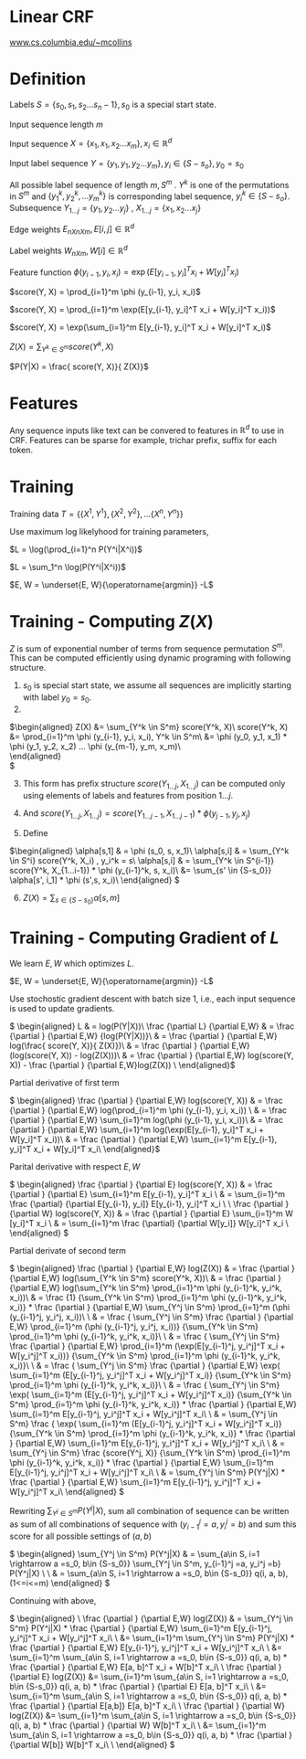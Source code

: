 # Linear CRF

www.cs.columbia.edu/~mcollins

# Definition

Labels ${S = \{s_0, s_1, s_2 ... s_n-1}\}, s_0$ is a special start state.

Input sequence length $m$

Input sequence ${X = \{x_1, x_1, x_2 ... x_m\}, x_i \in \mathbb{R}^d}$

Input label sequence ${Y = \{y_1, y_1, y_2...y_m}\}, y_i \in \{S-s_o\}, y_0 = s_0$

All possible label sequence of length $m, S^m$ . $Y^k$ is one of the permutations in $S^m$ and $\{{y_1^k, y_2^k, ... y_m^k}\}$ is corresponding label sequence, $y_i^k \in \{S-s_o\}$. Subsequence $Y_{1...j} = \{y_1, y_2 ... y_j\}$ , $X_{1...j} = \{x_1, x_2 ... x_j\}$

Edge weights $E_{n X n X m}, E[i, j] \in \mathbb{R}^d$

Label weights $W_{n X m}, W[i] \in \mathbb{R}^d$

Feature function $\phi ( y_{i-1}, y_i, x_i) = \exp(E[y_{i-1}, y_i]^T x_i + W[y_i]^T x_i)$

$score(Y, X) = \prod_{i=1}^m \phi (y_{i-1}, y_i, x_i)$

$score(Y, X) = \prod_{i=1}^m \exp(E[y_{i-1}, y_i]^T x_i + W[y_i]^T x_i))$

$score(Y, X) = \exp(\sum_{i=1}^m E[y_{i-1}, y_i]^T x_i + W[y_i]^T x_i)$

$Z(X) = \sum_{Y^k \in S^m} score(Y^k, X)$

$P(Y|X) = \frac{ score(Y, X)}{ Z(X)}$


# Features

Any sequence inputs like text can be convered to features in $\mathbb{R}^d$ to use in CRF. Features can be sparse for example, trichar prefix, suffix for each token. 

# Training

Training data $T = {\{ \{X^1, Y^1\}, \{X^2, Y^2\}, ... \{X^n, Y^n\} \}}$

Use maximum log likelyhood for training parameters, 

$L =  \log(\prod_{i=1}^n P(Y^i|X^i))$

$L = \sum_1^n \log(P(Y^i|X^i))$

$E, W = \underset{E, W}{\operatorname{argmin}} -L$

# Training - Computing $Z(X)$

$Z$ is sum of exponential number of terms from sequence permutation $S^m$. This can be computed efficiently using dynamic programing with following structure.

1. $s_0$ is special start state, we assume all sequences are implicitly starting with label $y_0  = s_0$.
2. 
$\begin{aligned}
Z(X) &= \sum_{Y^k \in S^m} score(Y^k, X)\\
   score(Y^k, X) &= \prod_{i=1}^m \phi (y_{i-1}, y_i, x_i), Y^k \in S^m\\
    &= \phi (y_0, y_1, x_1) * \phi (y_1, y_2, x_2) ... \phi (y_{m-1}, y_m, x_m)\\    
\end{aligned}  
$

3. This form has prefix structure $score(Y_{1...j}, X_{1...j})$ can be computed only using elements of labels and features from position $1...j$.
   
4. And $score(Y_{1...j}, X_{1...j}) = score(Y_{1...j-1}, X_{1...j-1}) * \phi (y_{j-1}, y_j, x_j)$
   
5. Define

$\begin{aligned}
\alpha[s,1] & = \phi (s_0, s, x_1)\\
\alpha[s,i] & = \sum_{Y^k \in S^i} score(Y^k, X_i) , y_i^k = s\\
\alpha[s,i] & = \sum_{Y^k \in S^{i-1}} score(Y^k, X_{1...i-1}) * \phi (y_{i-1}^k, s, x_i)\\
&= \sum_{s' \in \{S-s_0\}} \alpha[s', i_1] * \phi (s',s, x_i)\\
\end{aligned}
$
    
6. $Z(X) = \sum_{s \in \{S-s_0\}} \alpha[s, m]$


# Training - Computing Gradient of $L$

We learn $E,W$ which optimizes $L$. 

$E, W = \underset{E, W}{\operatorname{argmin}} -L$

Use stochostic gradient descent with batch size 1, i.e., each input sequence is used to update gradients. 

$
\begin{aligned}
L & = log(P(Y|X))\\
\frac {\partial L} {\partial E,W} & = \frac {\partial } {\partial E,W} {log(P(Y|X))}\\
& =  \frac {\partial } {\partial E,W} log(\frac{ score(Y, X)}{ Z(X)})\\
& = \frac {\partial } {\partial E,W} (log(score(Y, X)) - log(Z(X)))\\
& = \frac {\partial } {\partial E,W} log(score(Y, X)) - \frac {\partial } {\partial E,W}log(Z(X)) \\
\end{aligned}$


Partial derivative of first term 

$
\begin{aligned}
\frac {\partial } {\partial E,W} log(score(Y, X)) & = \frac {\partial } {\partial E,W} log(\prod_{i=1}^m \phi (y_{i-1}, y_i, x_i)) \\
& = \frac {\partial } {\partial E,W} \sum_{i=1}^m log(\phi (y_{i-1}, y_i, x_i))\\
& = \frac {\partial } {\partial E,W} \sum_{i=1}^m log(\exp(E[y_{i-1}, y_i]^T x_i + W[y_i]^T x_i))\\
& = \frac {\partial } {\partial E,W} \sum_{i=1}^m E[y_{i-1}, y_i]^T x_i + W[y_i]^T x_i\\
\end{aligned}$

Parital derivative with respect $E, W$

$
\begin{aligned}
\frac {\partial } {\partial E} log(score(Y, X)) & = \frac {\partial } {\partial E} \sum_{i=1}^m E[y_{i-1}, y_i]^T x_i \\
 & = \sum_{i=1}^m \frac {\partial} {\partial E[y_{i-1}, y_i]} E[y_{i-1}, y_i]^T x_i \\
\\
\frac {\partial } {\partial W} log(score(Y, X)) & = \frac {\partial } {\partial E} \sum_{i=1}^m  W
[y_i]^T x_i \\
& = \sum_{i=1}^m \frac {\partial} {\partial W[y_i]} W[y_i]^T x_i \\
\end{aligned}
$


Partial derivate of second term

$
\begin{aligned}
\frac {\partial } {\partial E,W} log(Z(X)) & = \frac {\partial } {\partial E,W} log(\sum_{Y^k \in S^m} score(Y^k, X))\\
& = \frac {\partial } {\partial E,W}  log(\sum_{Y^k \in S^m} \prod_{i=1}^m \phi (y_{i-1}^k, y_i^k, x_i))\\
& = \frac {1} {\sum_{Y^k \in S^m} \prod_{i=1}^m \phi (y_{i-1}^k, y_i^k, x_i)} * \frac {\partial } 
{\partial E,W}  \sum_{Y^j \in S^m} \prod_{i=1}^m (\phi (y_{i-1}^j, y_i^j, x_i))\\
\\
& = \frac { \sum_{Y^j \in S^m} \frac {\partial } {\partial E,W} \prod_{i=1}^m (\phi (y_{i-1}^j, y_i^j, x_i))} {\sum_{Y^k \in S^m} \prod_{i=1}^m \phi (y_{i-1}^k, y_i^k, x_i)}\\
\\
& = \frac { \sum_{Y^j \in S^m} \frac {\partial } {\partial E,W} \prod_{i=1}^m (\exp(E[y_{i-1}^j, y_i^j]^T x_i + W[y_i^j]^T x_i))} {\sum_{Y^k \in S^m} \prod_{i=1}^m \phi (y_{i-1}^k, y_i^k, x_i)}\\
\\
& = \frac { \sum_{Y^j \in S^m} \frac {\partial } {\partial E,W} \exp( \sum_{i=1}^m (E[y_{i-1}^j, y_i^j]^T x_i + W[y_i^j]^T x_i)} {\sum_{Y^k \in S^m} \prod_{i=1}^m \phi (y_{i-1}^k, y_i^k, x_i)}\\
\\
& = \frac { \sum_{Y^j \in S^m} \exp( \sum_{i=1}^m (E[y_{i-1}^j, y_i^j]^T x_i + W[y_i^j]^T x_i)} {\sum_{Y^k \in S^m} \prod_{i=1}^m \phi (y_{i-1}^k, y_i^k, x_i)} * \frac {\partial } {\partial E,W}  \sum_{i=1}^m E[y_{i-1}^j, y_i^j]^T x_i + W[y_i^j]^T x_i\\
\\
& = \sum_{Y^j \in S^m}  \frac { \exp( \sum_{i=1}^m (E[y_{i-1}^j, y_i^j]^T x_i + W[y_i^j]^T x_i)} {\sum_{Y^k \in S^m} \prod_{i=1}^m \phi (y_{i-1}^k, y_i^k, x_i)} * \frac {\partial } {\partial E,W}  \sum_{i=1}^m E[y_{i-1}^j, y_i^j]^T x_i + W[y_i^j]^T x_i\\
\\
& = \sum_{Y^j \in S^m}  \frac {score(Y^j, X)} {\sum_{Y^k \in S^m} \prod_{i=1}^m \phi (y_{i-1}^k, y_i^k, x_i)} * \frac {\partial } {\partial E,W}  \sum_{i=1}^m E[y_{i-1}^j, y_i^j]^T x_i + W[y_i^j]^T x_i\\
\\
& = \sum_{Y^j \in S^m} P(Y^j|X) * \frac {\partial } {\partial E,W}  \sum_{i=1}^m E[y_{i-1}^j, y_i^j]^T x_i + W[y_i^j]^T x_i\\
\end{aligned}
$


Rewriting $\sum_{Y^j \in S^m} P(Y^j|X)$, sum all combination of sequence can be written as 
sum of all combinations of sequence with $(y_{i-1}^j=a,y_i^j=b)$ and sum this score for all possible settings of $(a,b)$

$
\begin{aligned}
\sum_{Y^j \in S^m} P(Y^j|X) & = \sum_{a\in S, i=1 \rightarrow a =s_0, b\in \{S-s_0\}} \sum_{Y^j \in S^m, y_{i-1}^j =a, y_i^j =b} P(Y^j|X) \\
\\
& = \sum_{a\in S, i=1 \rightarrow a =s_0, b\in \{S-s_0\}} q(i, a, b), (1<=i<=m)
\end{aligned}
$


Continuing with above, 

$
\begin{aligned}
\\
\frac {\partial } {\partial E,W} log(Z(X)) & = \sum_{Y^j \in S^m} P(Y^j|X) * \frac {\partial } {\partial E,W}  \sum_{i=1}^m E[y_{i-1}^j, y_i^j]^T x_i + W[y_i^j]^T x_i\\
\\
&=  \sum_{i=1}^m  \sum_{Y^j \in S^m} P(Y^j|X) * \frac 
{\partial } {\partial E,W} E[y_{i-1}^j, y_i^j]^T x_i + W[y_i^j]^T x_i\\
\\
&=  \sum_{i=1}^m \sum_{a\in S, i=1 \rightarrow a =s_0, b\in \{S-s_0\}} q(i, a, b) * \frac {\partial } {\partial E,W} E[a, b]^T x_i + W[b]^T x_i\\
\\
\frac {\partial } {\partial E} log(Z(X)) &= \sum_{i=1}^m \sum_{a\in S, i=1 \rightarrow a =s_0, b\in \{S-s_0\}} q(i, a, b) * \frac {\partial } {\partial E} E[a, b]^T x_i\\
\\
&= \sum_{i=1}^m \sum_{a\in S, i=1 \rightarrow a =s_0, b\in \{S-s_0\}} q(i, a, b) * \frac {\partial } {\partial E[a,b]} E[a, b]^T x_i\\
\\
\frac {\partial } {\partial W} log(Z(X)) &= \sum_{i=1}^m \sum_{a\in S, i=1 \rightarrow a =s_0, b\in \{S-s_0\}} q(i, a, b) * \frac {\partial } {\partial W} W[b]^T x_i\\
\\
&= \sum_{i=1}^m \sum_{a\in S, i=1 \rightarrow a =s_0, b\in \{S-s_0\}} q(i, a, b) * \frac {\partial } {\partial W[b]} W[b]^T x_i\\
\\
\end{aligned}
$